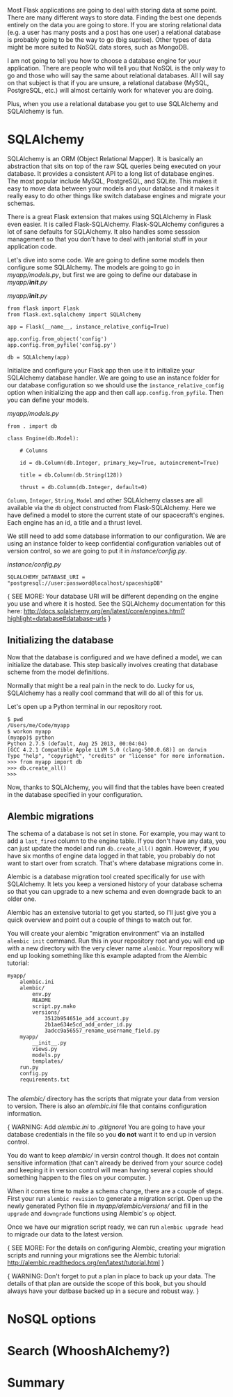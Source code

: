 Most Flask applications are going to deal with storing data at some point. There are many different ways to store data. Finding the best one depends entirely on the data you are going to store. If you are storing relational data (e.g. a user has many posts and a post has one user) a relational database is probably going to be the way to go (big suprise). Other types of data might be more suited to NoSQL data stores, such as MongoDB.

I am not going to tell you how to choose a database engine for your application. There are people who will tell you that NoSQL is the only way to go and those who will say the same about relational databases. All I will say on that subject is that if you are unsure, a relational database (MySQL, PostgreSQL, etc.) will almost certainly work for whatever you are doing.

Plus, when you use a relational database you get to use SQLAlchemy and SQLAlchemy is fun.

# SQLAlchemy

SQLAlchemy is an ORM (Object Relational Mapper). It is basically an abstraction that sits on top of the raw SQL queries being executed on your database. It provides a consistent API to a long list of database engines. The most popular include MySQL, PostgreSQL, and SQLite. This makes it easy to move data between your models and your databse and it makes it really easy to do other things like switch database engines and migrate your schemas.

There is a great Flask extension that makes using SQLAlchemy in Flask even easier. It is called Flask-SQLAlchemy. Flask-SQLAlchemy configures a lot of sane defaults for SQLAlchemy. It also handles some sesssion management so that you don't have to deal with janitorial stuff in your application code.

Let's dive into some code. We are going to define some models then configure some SQLAlchemy. The models are going to go in _myapp/models.py_, but first we are going to define our database in _myapp/__init__.py_

_myapp/__init__.py_
```
from flask import Flask
from flask.ext.sqlalchemy import SQLAlchemy

app = Flask(__name__, instance_relative_config=True)

app.config.from_object('config')
app.config.from_pyfile('config.py')

db = SQLAlchemy(app)
```

Initialize and configure your Flask app then use it to initialize your SQLAlchemy database handler. We are going to use an instance folder for our database configuration so we should use the `instance_relative_config` option when initializing the app and then call `app.config.from_pyfile`. Then you can define your models.

_myapp/models.py_
```
from . import db 

class Engine(db.Model):

    # Columns

    id = db.Column(db.Integer, primary_key=True, autoincrement=True)

    title = db.Column(db.String(128))

    thrust = db.Column(db.Integer, default=0)
```

`Column`, `Integer`, `String`, `Model` and other SQLAlchemy classes are all available via the `db` object constructed from Flask-SQLAlchemy. Here we have defined a model to store the current state of our spacecraft's engines. Each engine has an id, a title and a thrust level.

We still need to add some database information to our configuration. We are using an instance folder to keep confidential configuration variables out of version control, so we are going to put it in _instance/config.py_.

_instance/config.py_
```
SQLALCHEMY_DATABASE_URI = "postgresql://user:password@localhost/spaceshipDB"
```

{ SEE MORE: Your database URI will be different depending on the engine you use and where it is hosted. See the SQLAlchemy documentation for this here: http://docs.sqlalchemy.org/en/latest/core/engines.html?highlight=database#database-urls }

## Initializing the database

Now that the database is configured and we have defined a model, we can initialize the database. This step basically involves creating that database scheme from the model definitions.

Normally that might be a real pain in the neck to do. Lucky for us, SQLAlchemy has a really cool command that will do all of this for us.

Let's open up a Python terminal in our repository root.

```
$ pwd
/Users/me/Code/myapp
$ workon myapp
(myapp)$ python
Python 2.7.5 (default, Aug 25 2013, 00:04:04) 
[GCC 4.2.1 Compatible Apple LLVM 5.0 (clang-500.0.68)] on darwin
Type "help", "copyright", "credits" or "license" for more information.
>>> from myapp import db
>>> db.create_all()
>>>
```

Now, thanks to SQLAlchemy, you will find that the tables have been created in the database specified in your configuration.

## Alembic migrations

The schema of a database is not set in stone. For example, you may want to add a `last_fired` column to the engine table. If you don't have any data, you can just update the model and run `db.create_all()` again. However, if you have six months of engine data logged in that table, you probably do not want to start over from scratch. That's where database migrations come in.

Alembic is a database migration tool created specifically for use with SQLAlchemy. It lets you keep a versioned history of your database schema so that you can upgrade to a new schema and even downgrade back to an older one.

Alembic has an extensive tutorial to get you started, so I'll just give you a quick overview and point out a couple of things to watch out for.

You will create your alembic "migration environment" via an installed `alembic init` command. Run this in your repository root and you will end up with a new directory with the very clever name `alembic`. Your repository will end up looking something like this example adapted from the Alembic tutorial:

```
myapp/
	alembic.ini
    alembic/
        env.py
        README
        script.py.mako
        versions/
            3512b954651e_add_account.py
            2b1ae634e5cd_add_order_id.py
            3adcc9a56557_rename_username_field.py
    myapp/
    	__init__.py
        views.py
        models.py
      	templates/
    run.py
    config.py
    requirements.txt
    
```

The _alembic/_ directory has the scripts that migrate your data from version to version. There is also an _alembic.ini_ file that contains configuration information.

{ WARNING: Add _alembic.ini_ to _.gitignore_! You are going to have your database credentials in the file so you **do not** want it to end up in version control.

You do want to keep _alembic/_ in versin control though. It does not contain sensitive information (that can't already be derived from your source code) and keeping it in version control will mean having several copies should something happen to the files on your computer. }

When it comes time to make a schema change, there are a couple of steps. First your run `alembic revision` to generate a migration script. Open up the newly generated Python file in _myapp/alembic/versions/_ and fill in the `upgrade` and `downgrade` functions using Alembic's `op` object.

Once we have our migration script ready, we can run `alembic upgrade head` to migrade our data to the latest version.

{ SEE MORE: For the details on configuring Alembic, creating your migration scripts and running your migrations see the Alembic tutorial: http://alembic.readthedocs.org/en/latest/tutorial.html }

{ WARNING: Don't forget to put a plan in place to back up your data. The details of that plan are outside the scope of this book, but you should always have your datbase backed up in a secure and robust way. }

# NoSQL options
# Search (WhooshAlchemy?)
# Summary